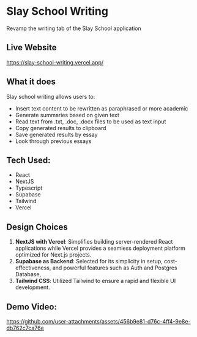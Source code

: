 # Slay School Writing
Revamp the writing tab of the Slay School application

## Live Website
https://slay-school-writing.vercel.app/

## What it does
Slay school writing allows users to:
* Insert text content to be rewritten as paraphrased or more academic
* Generate summaries based on given text
* Read text from .txt, .doc, .docx files to be used as text input
* Copy generated results to clipboard
* Save generated results by essay
* Look through previous essays

## Tech Used: 
* React
* NextJS
* Typescript
* Supabase
* Tailwind
* Vercel

  
## Design Choices 

1. **NextJS with Vercel**: Simplifies building server-rendered React applications while Vercel provides a seamless deployment platform optimized for Next.js projects.
2. **Supabase as Backend**: Selected for its simplicity in setup, cost-effectiveness, and powerful features such as Auth and Postgres Database,
3. **Tailwind CSS**: Utilized Tailwind to ensure a rapid and flexible UI development.



## Demo Video:
https://github.com/user-attachments/assets/456b9e81-d76c-4ff4-9e8e-db762c7ca76e

